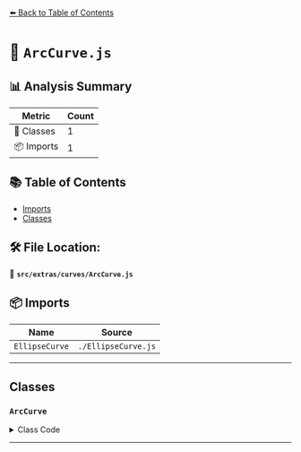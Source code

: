 [⬅️ Back to Table of Contents](../../../index.md)

# 📄 `ArcCurve.js`

## 📊 Analysis Summary

| Metric | Count |
|--------|-------|
| 🧱 Classes | 1 |
| 📦 Imports | 1 |

## 📚 Table of Contents

- [Imports](#imports)
- [Classes](#classes)

## 🛠️ File Location:
📂 **`src/extras/curves/ArcCurve.js`**

## 📦 Imports

| Name | Source |
|------|--------|
| `EllipseCurve` | `./EllipseCurve.js` |


---

## Classes

### `ArcCurve`

<details><summary>Class Code</summary>

```ts
class ArcCurve extends EllipseCurve {

	/**
	 * Constructs a new arc curve.
	 *
	 * @param {number} [aX=0] - The X center of the ellipse.
	 * @param {number} [aY=0] - The Y center of the ellipse.
	 * @param {number} [aRadius=1] - The radius of the ellipse in the x direction.
	 * @param {number} [aStartAngle=0] - The start angle of the curve in radians starting from the positive X axis.
	 * @param {number} [aEndAngle=Math.PI*2] - The end angle of the curve in radians starting from the positive X axis.
	 * @param {boolean} [aClockwise=false] - Whether the ellipse is drawn clockwise or not.
	 */
	constructor( aX, aY, aRadius, aStartAngle, aEndAngle, aClockwise ) {

		super( aX, aY, aRadius, aRadius, aStartAngle, aEndAngle, aClockwise );

		/**
		 * This flag can be used for type testing.
		 *
		 * @type {boolean}
		 * @readonly
		 * @default true
		 */
		this.isArcCurve = true;

		this.type = 'ArcCurve';

	}

}
```
</details>


---